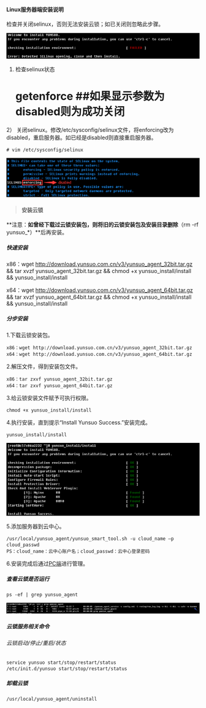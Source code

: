 #### Linux服务器端安装说明
检查并关闭selinux，否则无法安装云锁；如已关闭则忽略此步骤。

![](/assets/Linux_install_0.png)

1) 检查selinux状态
    
    # getenforce ##如果显示参数为disabled则为成功关闭
    
2） 关闭selinux。修改/etc/sysconfig/selinux文件，将enforcing改为disabled，重启服务器。如已经是disabled则直接重启服务器。
    
    # vim /etc/sysconfig/selinux

![](/assets/Linux_install_1.png)

>#### 安装云锁

**注意：**如曾经下载过云锁安装包，则将旧的云锁安装包及安装目录删除**（rm -rf yunsuo_*）**后再安装。

##### 快速安装

x86：wget http://download.yunsuo.com.cn/v3/yunsuo_agent_32bit.tar.gz && tar xvzf yunsuo_agent_32bit.tar.gz && chmod +x yunsuo_install/install && yunsuo_install/install

x64：wget http://download.yunsuo.com.cn/v3/yunsuo_agent_64bit.tar.gz && tar xvzf yunsuo_agent_64bit.tar.gz && chmod +x yunsuo_install/install && yunsuo_install/install

##### 分步安装

1.下载云锁安装包。
      
    x86：wget http://download.yunsuo.com.cn/v3/yunsuo_agent_32bit.tar.gz
    x64：wget http://download.yunsuo.com.cn/v3/yunsuo_agent_64bit.tar.gz

2.解压文件，得到安装包文件。

    x86：tar zxvf yunsuo_agent_32bit.tar.gz
    x64：tar zxvf yunsuo_agent_64bit.tar.gz
3.给云锁安装文件赋予可执行权限。

    chmod +x yunsuo_install/install

4.执行安装，直到提示“Install Yunsuo Success.”安装完成。
    
    yunsuo_install/install
 
 ![](/assets/Linux_install_2.png)
 
5.添加服务器到云中心。

    /usr/local/yunsuo_agent/yunsuo_smart_tool.sh -u cloud_name –p cloud_passwd
    PS：cloud_name：云中心账户名；cloud_passwd：云中心登录密码

6.安装完成后通过[PC端](http://help.yunsuo.com.cn/guide/PC_inst.html)进行管理。

##### 查看云锁是否运行
    ps -ef | grep yunsuo_agent
![](/assets/Linux_install_3.png)
##### 云锁服务相关命令 
###### 云锁启动/停止/重启/状态
    service yunsuo start/stop/restart/status
    /etc/init.d/yunsuo start/stop/restart/status
##### 卸载云锁
    /usr/local/yunsuo_agent/uninstall
